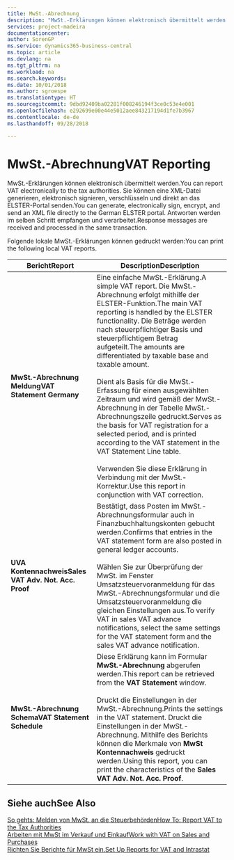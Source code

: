 ```yaml
---
title: MwSt.-Abrechnung
description: "MwSt.-Erklärungen können elektronisch übermittelt werden."
services: project-madeira
documentationcenter: 
author: SorenGP
ms.service: dynamics365-business-central
ms.topic: article
ms.devlang: na
ms.tgt_pltfrm: na
ms.workload: na
ms.search.keywords: 
ms.date: 10/01/2018
ms.author: sgroespe
ms.translationtype: HT
ms.sourcegitcommit: 9dbd92409ba02281f008246194f3ce0c53e4e001
ms.openlocfilehash: e292699e00e44e5012aee843217194d1fe7b3967
ms.contentlocale: de-de
ms.lasthandoff: 09/28/2018

---
```

# <a name="vat-reporting"></a><span data-ttu-id="0a35a-103">MwSt.-Abrechnung</span><span class="sxs-lookup"><span data-stu-id="0a35a-103">VAT Reporting</span></span>
<span data-ttu-id="0a35a-104">MwSt.-Erklärungen können elektronisch übermittelt werden.</span><span class="sxs-lookup"><span data-stu-id="0a35a-104">You can report VAT electronically to the tax authorities.</span></span> <span data-ttu-id="0a35a-105">Sie können eine XML-Datei generieren, elektronisch signieren, verschlüsseln und direkt an das ELSTER-Portal senden.</span><span class="sxs-lookup"><span data-stu-id="0a35a-105">You can generate, electronically sign, encrypt, and send an XML file directly to the German ELSTER portal.</span></span> <span data-ttu-id="0a35a-106">Antworten werden im selben Schritt empfangen und verarbeitet.</span><span class="sxs-lookup"><span data-stu-id="0a35a-106">Response messages are received and processed in the same transaction.</span></span>  

<span data-ttu-id="0a35a-107">Folgende lokale MwSt.-Erklärungen können gedruckt werden:</span><span class="sxs-lookup"><span data-stu-id="0a35a-107">You can print the following local VAT reports.</span></span>  

|<span data-ttu-id="0a35a-108">Bericht</span><span class="sxs-lookup"><span data-stu-id="0a35a-108">Report</span></span>|<span data-ttu-id="0a35a-109">Description</span><span class="sxs-lookup"><span data-stu-id="0a35a-109">Description</span></span>|  
|------------|---------------------------------------|  
|<span data-ttu-id="0a35a-110">**MwSt.-Abrechnung Meldung**</span><span class="sxs-lookup"><span data-stu-id="0a35a-110">**VAT Statement Germany**</span></span>|<span data-ttu-id="0a35a-111">Eine einfache MwSt.-Erklärung.</span><span class="sxs-lookup"><span data-stu-id="0a35a-111">A simple VAT report.</span></span> <span data-ttu-id="0a35a-112">Die MwSt.-Abrechnung erfolgt mithilfe der ELSTER-Funktion.</span><span class="sxs-lookup"><span data-stu-id="0a35a-112">The main VAT reporting is handled by the ELSTER functionality.</span></span> <span data-ttu-id="0a35a-113">Die Beträge werden nach steuerpflichtiger Basis und steuerpflichtigem Betrag aufgeteilt.</span><span class="sxs-lookup"><span data-stu-id="0a35a-113">The amounts are differentiated by taxable base and taxable amount.</span></span><br /><br /> <span data-ttu-id="0a35a-114">Dient als Basis für die MwSt.-Erfassung für einen ausgewählten Zeitraum und wird gemäß der MwSt.-Abrechnung in der Tabelle MwSt.-Abrechnungszeile gedruckt.</span><span class="sxs-lookup"><span data-stu-id="0a35a-114">Serves as the basis for VAT registration for a selected period, and is printed according to the VAT statement in the VAT Statement Line table.</span></span><br /><br /> <span data-ttu-id="0a35a-115">Verwenden Sie diese Erklärung in Verbindung mit der MwSt.-Korrektur.</span><span class="sxs-lookup"><span data-stu-id="0a35a-115">Use this report in conjunction with VAT correction.</span></span>|  
|<span data-ttu-id="0a35a-116">**UVA Kontennachweis**</span><span class="sxs-lookup"><span data-stu-id="0a35a-116">**Sales VAT Adv. Not. Acc. Proof**</span></span>|<span data-ttu-id="0a35a-117">Bestätigt, dass Posten im MwSt.-Abrechnungsformular auch in Finanzbuchhaltungskonten gebucht werden.</span><span class="sxs-lookup"><span data-stu-id="0a35a-117">Confirms that entries in the VAT statement form are also posted in general ledger accounts.</span></span><br /><br /> <span data-ttu-id="0a35a-118">Wählen Sie zur Überprüfung der MwSt. im Fenster Umsatzsteuervoranmeldung für das MwSt.-Abrechnungsformular und die Umsatzsteuervoranmeldung die gleichen Einstellungen aus.</span><span class="sxs-lookup"><span data-stu-id="0a35a-118">To verify VAT in sales VAT advance notifications, select the same settings for the VAT statement form and the sales VAT advance notification.</span></span>|  
|<span data-ttu-id="0a35a-119">**MwSt.-Abrechnung Schema**</span><span class="sxs-lookup"><span data-stu-id="0a35a-119">**VAT Statement Schedule**</span></span>|<span data-ttu-id="0a35a-120">Diese Erklärung kann im Formular **MwSt.-Abrechnung** abgerufen werden.</span><span class="sxs-lookup"><span data-stu-id="0a35a-120">This report can be retrieved from the **VAT Statement** window.</span></span><br /><br /> <span data-ttu-id="0a35a-121">Druckt die Einstellungen in der MwSt.-Abrechnung.</span><span class="sxs-lookup"><span data-stu-id="0a35a-121">Prints the settings in the VAT statement.</span></span> <span data-ttu-id="0a35a-122">Druckt die Einstellungen in der MwSt.-Abrechnung. Mithilfe des Berichts können die Merkmale von **MwSt Kontennachweis** gedruckt werden.</span><span class="sxs-lookup"><span data-stu-id="0a35a-122">Using this report, you can print the characteristics of the **Sales VAT Adv. Not. Acc. Proof**.</span></span>|  

## <a name="see-also"></a><span data-ttu-id="0a35a-123">Siehe auch</span><span class="sxs-lookup"><span data-stu-id="0a35a-123">See Also</span></span>  
[<span data-ttu-id="0a35a-124">So gehts: Melden von MwSt. an die Steuerbehörden</span><span class="sxs-lookup"><span data-stu-id="0a35a-124">How To: Report VAT to the Tax Authorities</span></span>](../../finance-how-report-vat.md)  
[<span data-ttu-id="0a35a-125">Arbeiten mit MwSt im Verkauf und Einkauf</span><span class="sxs-lookup"><span data-stu-id="0a35a-125">Work with VAT on Sales and Purchases</span></span>](../../finance-work-with-vat.md)  
[<span data-ttu-id="0a35a-126">Richten Sie Berichte für MwSt ein.</span><span class="sxs-lookup"><span data-stu-id="0a35a-126">Set Up Reports for VAT and Intrastat</span></span>](how-to-set-up-reports-for-vat-and-intrastat.md)

